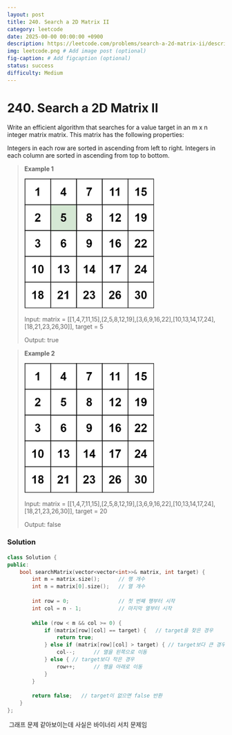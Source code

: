 ```yaml
---
layout: post
title: 240. Search a 2D Matrix II
category: leetcode
date: 2025-00-00 00:00:00 +0900
description: https://leetcode.com/problems/search-a-2d-matrix-ii/description/
img: leetcode.png # Add image post (optional)
fig-caption: # Add figcaption (optional)
status: success
difficulty: Medium
---
```


# 240. Search a 2D Matrix II

Write an efficient algorithm that searches for a value target in an m x n integer matrix matrix. This matrix has the following properties:

Integers in each row are sorted in ascending from left to right.
Integers in each column are sorted in ascending from top to bottom.
 

> **Example 1**
> 
> <img src="../../imgs/240-1.jpg" alt="240-1" width="300"/>
> 
> Input: matrix = [[1,4,7,11,15],[2,5,8,12,19],[3,6,9,16,22],[10,13,14,17,24],[18,21,23,26,30]], target = 5
> 
> Output: true

> **Example 2**
> 
> <img src="../../imgs/240-2.jpg" alt="240-2" width="300"/>
> 
> Input: matrix = [[1,4,7,11,15],[2,5,8,12,19],[3,6,9,16,22],[10,13,14,17,24],[18,21,23,26,30]], target = 20
> 
> Output: false


### Solution
```cpp
class Solution {
public:
    bool searchMatrix(vector<vector<int>>& matrix, int target) {
        int m = matrix.size();      // 행 개수
        int n = matrix[0].size();   // 열 개수
        
        int row = 0;                // 첫 번째 행부터 시작
        int col = n - 1;            // 마지막 열부터 시작
        
        while (row < m && col >= 0) {
            if (matrix[row][col] == target) {   // target을 찾은 경우
                return true;
            } else if (matrix[row][col] > target) { // target보다 큰 경우
                col--;      // 열을 왼쪽으로 이동
            } else { // target보다 작은 경우
                row++;      // 행을 아래로 이동
            }
        }
        
        return false;   // target이 없으면 false 반환
    }
};
```

 그래프 문제 같아보이는데 사실은 바이너리 서치 문제임 